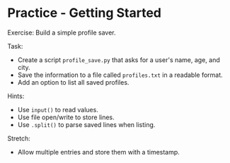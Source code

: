 # Practice - Getting Started

Exercise: Build a simple profile saver.

Task:

- Create a script `profile_save.py` that asks for a user's name, age, and city.
- Save the information to a file called `profiles.txt` in a readable format.
- Add an option to list all saved profiles.

Hints:

- Use `input()` to read values.
- Use file open/write to store lines.
- Use `.split()` to parse saved lines when listing.

Stretch:

- Allow multiple entries and store them with a timestamp.

